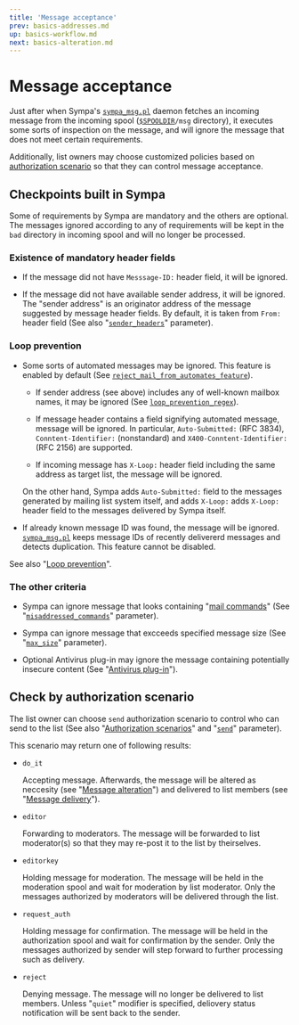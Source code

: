 ```yaml
---
title: 'Message acceptance'
prev: basics-addresses.md
up: basics-workflow.md
next: basics-alteration.md
---
```


Message acceptance
==================

Just after when Sympa's
[`sympa_msg.pl`](/gpldoc/man/sympa_msg.8.html) daemon fetches an incoming
message from the incoming spool ([``$SPOOLDIR``](../layout.md#spooldir)`/msg`
directory), it executes some sorts of inspection on the message,
and will ignore the message that does not meet certain requirements.

Additionally, list owners may choose customized policies based on
[authorization scenario](basics-scenarios.md) so that they can control
message acceptance.

Checkpoints built in Sympa
--------------------------

Some of requirements by Sympa are mandatory and the others are optional.
The messages ignored according to any of requirements will be kept in
the `bad` directory in incoming spool and will no longer be processed.

### Existence of mandatory header fields

  * If the message did not have `Messsage-ID:` header field, it will be
    ignored.

  * If the message did not have available sender address, it will be
    ignored.
    The "sender address" is an originator address of the message suggested
    by message header fields.
    By default, it is taken from `From:` header field (See also
    "[`sender_headers`](/gpldoc/man/sympa.conf.5.html#sender_headers)"
    parameter).

### Loop prevention

  * Some sorts of automated messages may be ignored.
    This feature is enabled by default (See
    [`reject_mail_from_automates_feature`](/gpldoc/man/list_config.5.html#reject_mail_from_automates_feature)).

      - If sender address (see above) includes any of well-known mailbox
        names, it may be ignored (See
        [`loop_prevention_regex`](/gpldoc/man/list_config.5.html#loop_prevention_regex)).

      - If message header contains a field signifying automated message,
        message will be ignored.
        In particular, `Auto-Submitted:` (RFC 3834),
        `Conntent-Identifier:` (nonstandard) and `X400-Conntent-Identifier:`
        (RFC 2156) are supported.

      - If incoming message has `X-Loop:` header field including the same address
        as target list, the message will be ignored.

    On the other hand, Sympa adds `Auto-Submitted:`
    field to the messages generated by mailing list system itself, and
    adds `X-Loop:` adds `X-Loop:` header field to the messages delivered by
    Sympa itself.

  * If already known message ID was found, the message will be ignored.
    [`sympa_msg.pl`](/gpldoc/man/sympa_msg.8.html) keeps message IDs of
    recently delivererd messages and detects duplication.
    This feature cannot be disabled.

See also "[Loop prevention](/gpldoc/man/sympa.conf.5.html#loop-prevention)".

### The other criteria

  * Sympa can ignore message that looks containing
    "[mail commands](../mail-commands.md)" (See
    "[`misaddressed_commands`](/gpldoc/man/sympa.conf.5.html#misaddressed_commands)" parameter).

  * Sympa can ignore message that excceeds specified message size (See
    "[`max_size`](/gpldoc/man/list_config.5.html#max_size)" parameter).

  * Optional Antivirus plug-in may ignore the message containing potentially
    insecure content (See "[Antivirus plug-in](../customize/antivirus.md)").

Check by authorization scenario
-------------------------------

The list owner can choose `send` authorization scenario to control
who can send to the list (See also
"[Authorization scenarios](basics-scenarios.md)" and
"[`send`](/gpldoc/man/list_config.5.html#send)" parameter).

This scenario may return one of following results:

  * `do_it`

    Accepting message.
    Afterwards, the message will be altered as neccesity (see
    "[Message alteration](basics-alterations.md)") and delivered to
    list members (see "[Message delivery](basics-delivery.md)").

  * `editor`

    Forwarding to moderators.
    The message will be forwarded to list moderator(s) so that they may
    re-post it to the list by theirselves.

  * `editorkey`

    Holding message for moderation.
    The message will be held in the moderation spool and wait for moderation
    by list moderator.
    Only the messages authorized by moderators will be delivered through
    the list.

  * `request_auth`

    Holding message for confirmation.
    The message will be held in the authorization spool and wait for
    confirmation by the sender.
    Only the messages authorized by sender will step forward to further
    processing such as delivery.

  * `reject`

    Denying message.
    The message will no longer be delivered to list members.
    Unless "`quiet`" modifier is specified, deliovery status notification
    will be sent back to the sender.

